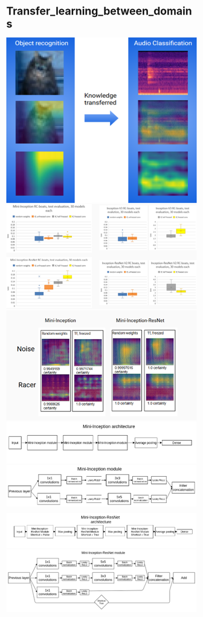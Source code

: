 # Transfer_learning_between_domains
![](transferLearningDomains.png)
![](performance.png)
![](gradcam.png)
![](Mini-Inception_architecture.png)
![](Mini-Inception_module.png)

![](Mini-Inception-ResNet_architecture.png)
![](Mini-Inception-ResNet_module.png)
